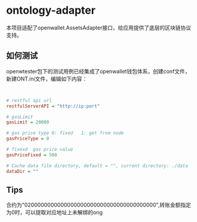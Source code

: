 # ontology-adapter

本项目适配了openwallet.AssetsAdapter接口，给应用提供了底层的区块链协议支持。

## 如何测试

openwtester包下的测试用例已经集成了openwallet钱包体系，创建conf文件，新建ONT.ini文件，编辑如下内容：

```ini


# restful api url
restfulServerAPI = "http://ip:port"

# gasLimit 
gasLimit = 20000

# gas price type 0: fixed   1: get from node
gasPriceType = 0

# fixexd  gas price value
gasPriceFixed = 500

# Cache data file directory, default = "", current directory: ./data
dataDir = ""
```

## Tips
合约为"0200000000000000000000000000000000000000",转账金额指定为0时，可以提取对应地址上未解绑的ong